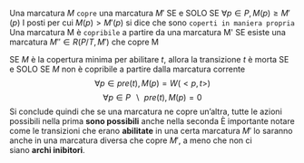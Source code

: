Una marcatura $M$ `copre` una marcatura $M'$ SE e SOLO SE $\forall p \in P, M(p) \geq M'(p)$
I posti per cui $M(p) > M'(p)$ si dice che sono `coperti in maniera propria`
Una marcatura M è `copribile` a partire da una marcatura M' SE esiste una marcatura $M'' \in R(P/T, M')$ che copre M

SE $M$ è la copertura minima per abilitare $t$, allora la transizione $t$ è morta SE e SOLO SE $M$ non è copribile a partire dalla marcatura corrente
$$\forall p \in pre(t), M(p) = W(<p,t>)$$$$\forall p \in P \text{ } \backslash \text{ } pre(t), M(p) = 0$$
Si conclude quindi che se una marcatura ne copre un’altra, tutte le azioni possibili nella prima **sono possibili** anche nella seconda
È importante notare come le transizioni che erano **abilitate** in una certa marcatura $M'$ lo saranno anche in una marcatura diversa che copre $M'$, a meno che non ci siano **archi inibitori**.
